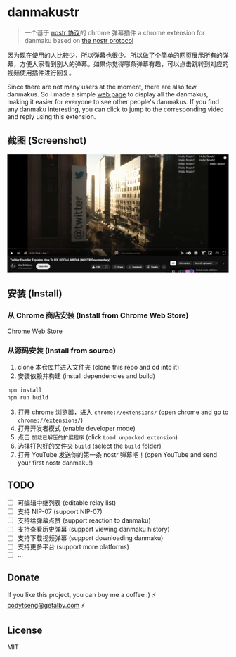 # danmakustr

> 一个基于 [nostr 协议](https://nostr.com/)的 chrome 弹幕插件
> a chrome extension for danmaku based on [the nostr protocol](https://nostr.com/)

因为现在使用的人比较少，所以弹幕也很少。所以做了个简单的[网页](https://danmaku.nostr-relay.app/)展示所有的弹幕，方便大家看到别人的弹幕。如果你觉得哪条弹幕有趣，可以点击跳转到对应的视频使用插件进行回复。

Since there are not many users at the moment, there are also few danmakus. So I made a simple [web page](https://danmaku.nostr-relay.app/) to display all the danmakus, making it easier for everyone to see other people's danmakus. If you find any danmaku interesting, you can click to jump to the corresponding video and reply using this extension.

## 截图 (Screenshot)

![screenshot](./screenshot.jpg)

## 安装 (Install)

### 从 Chrome 商店安装 (Install from Chrome Web Store)

[Chrome Web Store](https://chromewebstore.google.com/detail/danmakustr/mohbdimkkpjjibdfipfajpgpmegnglhb)

### 从源码安装 (Install from source)

1. clone 本仓库并进入文件夹 (clone this repo and cd into it)
2. 安装依赖并构建 (install dependencies and build)

```bash
npm install
npm run build
```

3. 打开 chrome 浏览器，进入 `chrome://extensions/` (open chrome and go to `chrome://extensions/`)
4. 打开开发者模式 (enable developer mode)
5. 点击 `加载已解压的扩展程序` (click `Load unpacked extension`)
6. 选择打包好的文件夹 `build` (select the `build` folder)
7. 打开 YouTube 发送你的第一条 nostr 弹幕吧！(open YouTube and send your first nostr danmaku!)

## TODO

- [ ] 可编辑中继列表 (editable relay list)
- [ ] 支持 NIP-07 (support NIP-07)
- [ ] 支持给弹幕点赞 (support reaction to danmaku)
- [ ] 支持查看历史弹幕 (support viewing danmaku history)
- [ ] 支持下载视频弹幕 (support downloading danmaku)
- [ ] 支持更多平台 (support more platforms)
- [ ] ...

## Donate

If you like this project, you can buy me a coffee :) ⚡️ codytseng@getalby.com ⚡️

## License

MIT
